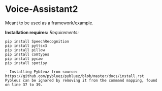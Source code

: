 # Voice-Assistant2
Meant to be used as a framework/example.

**Installation requires:**
*Requirements:*
```
pip install SpeechRecognition
pip install pyttsx3
pip install pillow
pip install comtypes
pip install pycaw
pip install spotipy

- Installing Pybleuz from source: https://github.com/pybluez/pybluez/blob/master/docs/install.rst
Pybleuz can be ignored by removing it from the command mapping, found on line 37 to 39.
```
